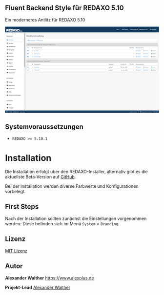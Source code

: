 ## Fluent Backend Style für REDAXO 5.10

Ein moderneres Antlitz für REDAXO 5.10

![Screenshot](https://raw.githubusercontent.com/alexplusde/be_style_fluent/master/screenshot.png)

## Systemvoraussetzungen

* `REDAXO >= 5.10.1`

# Installation

Die Installation erfolgt über den REDAXO-Installer, alternativ gibt es die aktuellste Beta-Version auf [GitHub](https://github.com/alexplusde/be_style_fluent/).

Bei der Installation werden diverse Farbwerte und Konfigurationen vorbelegt. 

## First Steps

Nach der Installation sollten zunächst die Einstellungen vorgenommen werden: Diese befinden sich im Menü `System` > `Branding`.

## Lizenz

[MIT Lizenz](https://github.com/alexplusde/be_style_fluent/blob/master/LICENSE.md) 

## Autor

**Alexander Walther**
https://www.alexplus.de

**Projekt-Lead** 
[Alexander Walther](https://www.alexplus.de)
